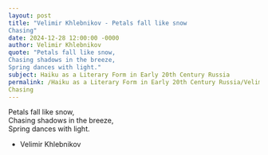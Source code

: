 ```yaml
---
layout: post
title: "Velimir Khlebnikov - Petals fall like snow  
Chasing"
date: 2024-12-28 12:00:00 -0000
author: Velimir Khlebnikov
quote: "Petals fall like snow,  
Chasing shadows in the breeze,  
Spring dances with light."
subject: Haiku as a Literary Form in Early 20th Century Russia
permalink: /Haiku as a Literary Form in Early 20th Century Russia/Velimir Khlebnikov/Velimir Khlebnikov - Petals fall like snow  
Chasing
---
```


Petals fall like snow,  
Chasing shadows in the breeze,  
Spring dances with light.

- Velimir Khlebnikov
